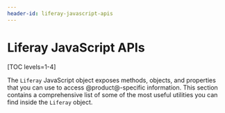 ```yaml
---
header-id: liferay-javascript-apis
---
```


# Liferay JavaScript APIs

[TOC levels=1-4]

The `Liferay` JavaScript object exposes methods, objects, and properties that 
you can use to access @product@-specific information. This section contains 
a comprehensive list of some of the most useful utilities you can find inside 
the `Liferay` object. 
